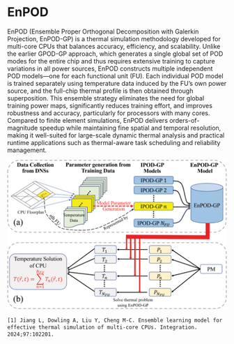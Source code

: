# EnPOD
EnPOD (Ensemble Proper Orthogonal Decomposition with Galerkin Projection, EnPOD-GP) is a thermal simulation methodology developed for multi-core CPUs that balances accuracy, efficiency, and scalability. Unlike the earlier GPOD-GP approach, which generates a single global set of POD modes for the entire chip and thus requires extensive training to capture variations in all power sources, EnPOD constructs multiple independent POD models—one for each functional unit (FU). Each individual POD model is trained separately using temperature data induced by the FU’s own power source, and the full-chip thermal profile is then obtained through superposition. This ensemble strategy eliminates the need for global training power maps, significantly reduces training effort, and improves robustness and accuracy, particularly for processors with many cores. Compared to finite element simulations, EnPOD delivers orders-of-magnitude speedup while maintaining fine spatial and temporal resolution, making it well-suited for large-scale dynamic thermal analysis and practical runtime applications such as thermal-aware task scheduling and reliability management.
<p align="center">
  <img src="Image/enPOD.jpg" alt="Workflow of EnPOD" width="600">
</pr>

```
[1] Jiang L, Dowling A, Liu Y, Cheng M-C. Ensemble learning model for effective thermal simulation of multi-core CPUs. Integration. 2024;97:102201.
```
